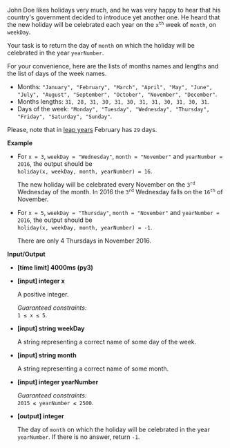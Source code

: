 <div class="markdown"><p>John Doe likes holidays very much, and he was very happy to hear that his country's government decided to introduce yet another one. He heard that the new holiday will be celebrated each year on the <code>x<sup>th</sup></code> week of <code>month</code>, on <code>weekDay</code>.</p>
<p>Your task is to return the day of <code>month</code> on which the holiday will be celebrated in the year <code>yearNumber</code>.</p>
<p>For your convenience, here are the lists of months names and lengths and the list of days of the week names.</p>
<ul>
<li>Months: <code>"January", "February", "March", "April", "May", "June", "July", "August", "September", "October", "November", "December"</code>.</li>
<li>Months lengths: <code>31, 28, 31, 30, 31, 30, 31, 31, 30, 31, 30, 31</code>.</li>
<li>Days of the week: <code>"Monday", "Tuesday", "Wednesday", "Thursday", "Friday", "Saturday", "Sunday"</code>.</li>
</ul>
<p>Please, note that in <a href="keyword://leap">leap years</a> February has <code>29</code> days.</p>
<p><strong>Example</strong></p>
<ul>
<li>
<p>For <code>x = 3</code>, <code>weekDay = "Wednesday"</code>, <code>month = "November"</code> and <code>yearNumber = 2016</code>, the output should be<br>
<code>holiday(x, weekDay, month, yearNumber) = 16</code>.</p>
<p>The new holiday will be celebrated every November on the <code>3<sup>rd</sup></code> Wednesday of the month. In 2016 the <code>3<sup>rd</sup></code> Wednesday falls on the <code>16<sup>th</sup></code> of November.</p>
</li>
<li>
<p>For <code>x = 5</code>, <code>weekDay = "Thursday"</code>, <code>month = "November"</code> and <code>yearNumber = 2016</code>, the output should be<br>
<code>holiday(x, weekDay, month, yearNumber) = -1</code>.</p>
<p>There are only 4 Thursdays in November 2016.</p>
</li>
</ul>
<p><strong>Input/Output</strong></p>
<ul>
<li><strong>[time limit] 4000ms (py3)</strong></li>
</ul>
<ul>
<li>
<p><strong>[input] integer x</strong></p>
<p>A positive integer.</p>
<p><em>Guaranteed constraints:</em><br>
<code>1 ≤ x ≤ 5</code>.</p>
</li>
<li>
<p><strong>[input] string weekDay</strong></p>
<p>A string representing a correct name of some day of the week.</p>
</li>
<li>
<p><strong>[input] string month</strong></p>
<p>A string representing a correct name of some month.</p>
</li>
<li>
<p><strong>[input] integer yearNumber</strong></p>
<p><em>Guaranteed constraints:</em><br>
<code>2015 ≤ yearNumber ≤ 2500</code>.</p>
</li>
<li>
<p><strong>[output] integer</strong></p>
<p>The day of <code>month</code> on which the holiday will be celebrated in the year <code>yearNumber</code>. If there is no answer, return <code>-1</code>.</p>
</li>
</ul>
</div>